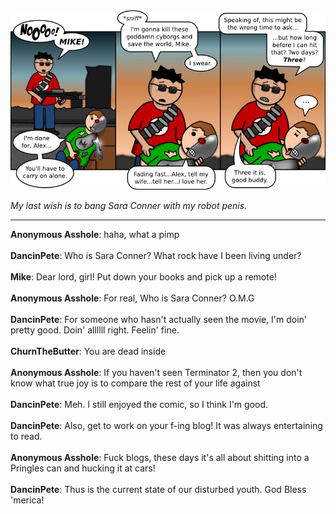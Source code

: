 <!--
.. title: Lame-inator
.. slug: lame-inator
.. date: 2010/09/20 00:00:00
.. tags: 
.. link: 
.. description: 
-->

<a href='lame-inator.html' title='View comments'>
<img class='comic' src='../assets/comics/20100920.jpg' />
</a>

<em>My last wish is to bang Sara Conner with my robot penis.</em>

<!-- TEASER_END -->
<hr />

<div class='comments'>
<b>Anonymous Asshole</b>: haha, what a pimp<br /><br />
<b>DancinPete</b>: Who is Sara Conner? What rock have I been living under? <br /><br />
<b>Mike</b>: Dear lord, girl! Put down your books and pick up a remote!<br /><br />
<b>Anonymous Asshole</b>: For real, Who is Sara Conner? O.M.G<br /><br />
<b>DancinPete</b>: For someone who hasn't actually seen the movie, I'm doin' pretty good. Doin' allllll right. Feelin' fine.<br /><br />
<b>ChurnTheButter</b>: You are dead inside<br /><br />
<b>Anonymous Asshole</b>: If you haven't seen Terminator 2, then you don't know what true joy is to compare the rest of your life against<br /><br />
<b>DancinPete</b>: Meh. I still enjoyed the comic, so I think I'm good. <br /><br />
<b>DancinPete</b>: Also, get to work on your f-ing blog! It was always entertaining to read.<br /><br />
<b>Anonymous Asshole</b>: Fuck blogs, these days it's all about shitting into a Pringles can and hucking it at cars!<br /><br />
<b>DancinPete</b>: Thus is the current state of our disturbed youth. God Bless 'merica!<br /><br />
</div>

